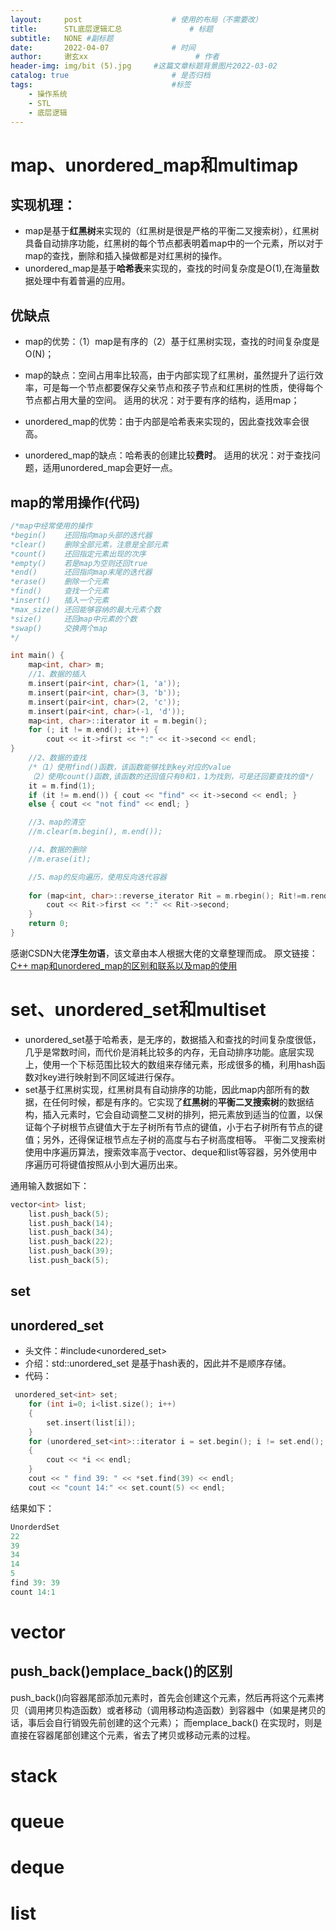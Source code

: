```yaml
---
layout:     post   				    # 使用的布局（不需要改）
title:      STL底层逻辑汇总				# 标题 
subtitle:   NONE #副标题
date:       2022-04-07 				# 时间
author:     谢玄xx 						# 作者
header-img: img/bit (5).jpg 	#这篇文章标题背景图片2022-03-02 
catalog: true 						# 是否归档
tags:								#标签
    - 操作系统
    - STL
    - 底层逻辑
---
```


# map、unordered_map和multimap

## 实现机理：
* map是基于**红黑树**来实现的（红黑树是很是严格的平衡二叉搜索树），红黑树具备自动排序功能，红黑树的每个节点都表明着map中的一个元素，所以对于map的查找，删除和插入操做都是对红黑树的操作。
* unordered_map是基于**哈希表**来实现的，查找的时间复杂度是O(1),在海量数据处理中有着普遍的应用。

## 优缺点

* map的优势：（1）map是有序的（2）基于红黑树实现，查找的时间复杂度是O(N)；
* map的缺点：空间占用率比较高，由于内部实现了红黑树，虽然提升了运行效率，可是每一个节点都要保存父亲节点和孩子节点和红黑树的性质，使得每个节点都占用大量的空间。
适用的状况：对于要有序的结构，适用map；

* unordered_map的优势：由于内部是哈希表来实现的，因此查找效率会很高。
* unordered_map的缺点：哈希表的创建比较**费时**。
适用的状况：对于查找问题，适用unordered_map会更好一点。

## map的常用操作(代码)

```CPP
/*map中经常使用的操作
*begin()	还回指向map头部的迭代器
*clear()	删除全部元素，注意是全部元素
*count()	还回指定元素出现的次序
*empty()	若是map为空则还回true
*end()		还回指向map末尾的迭代器
*erase()	删除一个元素
*find()		查找一个元素
*insert()	插入一个元素
*max_size()	还回能够容纳的最大元素个数
*size()		还回map中元素的个数
*swap()		交换两个map
*/

int main() {
	map<int, char> m;
	//1、数据的插入
	m.insert(pair<int, char>(1, 'a'));
	m.insert(pair<int, char>(3, 'b'));
	m.insert(pair<int, char>(2, 'c'));
	m.insert(pair<int, char>(-1, 'd'));
	map<int, char>::iterator it = m.begin();
	for (; it != m.end(); it++) {
		cout << it->first << ":" << it->second << endl;
}
	//2、数据的查找
	/*（1）使用find()函数，该函数能够找到key对应的value
	（2）使用count()函数,该函数的还回值只有0和1，1为找到，可是还回要查找的值*/
	it = m.find(1);
	if (it != m.end()) { cout << "find" << it->second << endl; }
	else { cout << "not find" << endl; }

	//3、map的清空
	//m.clear(m.begin(), m.end());

	//4、数据的删除
	//m.erase(it);

	//5、map的反向遍历，使用反向迭代容器
	
	for (map<int, char>::reverse_iterator Rit = m.rbegin(); Rit!=m.rend(); Rit++) {
		cout << Rit->first << ":" << Rit->second;
	}
	return 0;
}
```

感谢CSDN大佬**浮生勿语**，该文章由本人根据大佬的文章整理而成。 原文链接：[C++ map和unordered_map的区别和联系以及map的使用](https://blog.csdn.net/qq_36381573/article/details/100622599)

# set、unordered_set和multiset

* unordered_set基于哈希表，是无序的，数据插入和查找的时间复杂度很低，几乎是常数时间，而代价是消耗比较多的内存，无自动排序功能。底层实现上，使用一个下标范围比较大的数组来存储元素，形成很多的桶，利用hash函数对key进行映射到不同区域进行保存。
* set基于红黑树实现，红黑树具有自动排序的功能，因此map内部所有的数据，在任何时候，都是有序的。它实现了**红黑树**的**平衡二叉搜索树**的数据结构，插入元素时，它会自动调整二叉树的排列，把元素放到适当的位置，以保证每个子树根节点键值大于左子树所有节点的键值，小于右子树所有节点的键值；另外，还得保证根节点左子树的高度与右子树高度相等。
平衡二叉搜索树使用中序遍历算法，搜索效率高于vector、deque和list等容器，另外使用中序遍历可将键值按照从小到大遍历出来。

通用输入数据如下：
```CPP
vector<int> list;
    list.push_back(5);
    list.push_back(14);
    list.push_back(34);
    list.push_back(22);
    list.push_back(39);
    list.push_back(5);
```

## set




## unordered_set

* 头文件：#include<unordered_set>
* 介绍：std::unordered_set 是基于hash表的，因此并不是顺序存储。
* 代码：

```CPP
 unordered_set<int> set;
	for (int i=0; i<list.size(); i++)
	{
		set.insert(list[i]);
	}
	for (unordered_set<int>::iterator i = set.begin(); i != set.end(); i++) 
	{
		cout << *i << endl;
	}
	cout << " find 39: " << *set.find(39) << endl;
	cout << "count 14:" << set.count(5) << endl;
```
结果如下：

```CPP
UnorderdSet
22
39
34
14
5
find 39: 39
count 14:1
```

# vector

## push_back()emplace_back()的区别

push_back()向容器尾部添加元素时，⾸先会创建这个元素，然后再将这个元素拷贝（调⽤拷贝构造函数）或者移动（调⽤移动构造函数）到容器中（如果是拷贝的话，事后会⾃⾏销毁先前创建的这个元素）；
⽽emplace_back() 在实现时，则是直接在容器尾部创建这个元素，省去了拷贝或移动元素的过程。

# stack

# queue

# deque

# list
